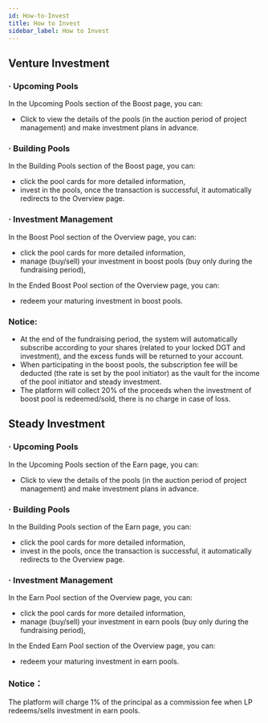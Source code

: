 ```yaml
---
id: How-to-Invest
title: How to Invest
sidebar_label: How to Invest
---
```


## Venture Investment
### · Upcoming Pools
In the Upcoming Pools section of the Boost page, you can:

- Click to view the details of the pools (in the auction period of project management) and make investment plans in advance.
### · Building Pools
In the Building Pools section of the Boost page, you can:

- click the pool cards for more detailed information,
- invest in the pools, once the transaction is successful, it automatically redirects to the Overview page.
### · Investment Management
In the Boost Pool section of the Overview page, you can:

- click the pool cards for more detailed information,
- manage (buy/sell) your investment in boost pools (buy only during the fundraising period),

In the Ended Boost Pool section of the Overview page, you can:

-  redeem your maturing investment in boost pools.
### Notice:

-  At the end of the fundraising period, the system will automatically subscribe according to your shares (related to your locked DGT and investment), and the excess funds will be returned to your account.
- When participating in the boost pools, the subscription fee will be deducted (the rate is set by the pool initiator) as the vault for the income of the pool initiator and steady investment.
- The platform will collect 20% of the proceeds when the investment of boost pool is redeemed/sold, there is no charge in case of loss.
## Steady Investment
### · Upcoming Pools
In the Upcoming Pools section of the Earn page, you can:

- Click to view the details of the pools (in the auction period of project management) and make investment plans in advance.
### · Building Pools
In the Building Pools section of the Earn page, you can:

- click the pool cards for more detailed information,
- invest in the pools, once the transaction is successful, it automatically redirects to the Overview page.
### · Investment Management
In the Earn Pool section of the Overview page, you can:

- click the pool cards for more detailed information,
- manage (buy/sell) your investment in earn pools (buy only during the fundraising period),

In the Ended Earn Pool section of the Overview page, you can:

-  redeem your maturing investment in earn pools.
### Notice：
The platform will charge 1% of the principal as a commission fee when LP redeems/sells investment in earn pools.

